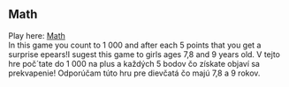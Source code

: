 ## Math
Play here: [Math](/MAThra.html)  
In this game you count to 1 000 and after each 5 points that you get a surprise epears!I sugest this game to girls ages 7,8 and 9 years old.
V tejto hre poč´tate do 1 000 na plus a každých 5 bodov čo získate objaví sa prekvapenie! Odporúčam túto hru pre dievčatá čo majú 7,8 a 9 rokov.

